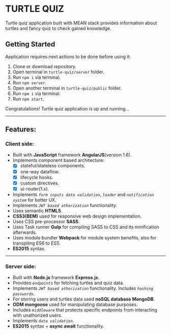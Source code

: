 # TURTLE QUIZ

Turtle quiz application built with MEAN stack provides information about turtles and fancy quiz to check gained knowledge.

## Getting Started

Application requires next actions to be done before using it:

1. Clone or download repository.
2. Open terminal in `turtle-quiz/server` folder.
3. Run `npm i` via terminal.
4. Run `npm server`.
5. Open another terminal in `turtle-quiz/public` folder.
6. Run `npm i` via terminal.
7. Run `npm start`.

Congratulations! Turtle quiz application is up and running...

***

## Features:

### Client side:

- Built with **JavaScript** framework **AngularJS**(version 1.6).
- Implements component based architecture:
  - [x] stateful/stateless components.
  - [x] one-way dataflow.
  - [x] lifecycle hooks.
  - [x] custom directives.
  - [x] ui-router(1.x).
- Implements *`form inputs data validation`*, *`loader`* and *`notification system`* for better UX.
- Implements *`JWT based athorization`* functionality.
- Uses semantic **HTML5**.
- **CSS3(BEM)** used for responsive web design implementation.
- Uses CSS pre-processor **SASS**.
- Uses Task runner **Gulp** for compiling SASS to CSS and its minification afterwards.
- Uses module bundler **Webpack** for module system benefits, also for transpiling ES6 to ES5.
- **ES2015** syntax.

***

### Server side:

- Built with **Node.js** framework **Express.js**.
- Provides *`endpoints`* for fetching turtles and quiz data.
- Implements *`JWT based athorization`* functionality. Includes *`hashing passwords`*.
- For storing users and turtles data used **noSQL database MongoDB**.
- **ODM mongoose** used for manipulating database purposes.
- Includes *`middleware`* that protects specific endpoints from interacting with unathorized users.
- Implements *`data validation`*.
- **ES2015** syntax + **async await** functionality.
